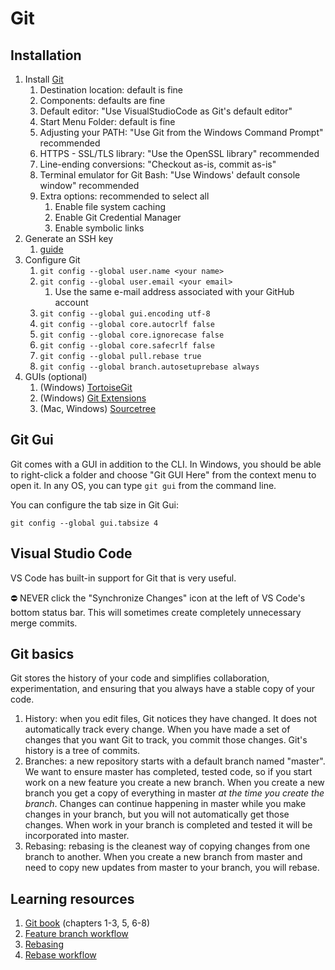 # Git

## Installation

1. Install [Git](https://git-scm.com/)
	1. Destination location: default is fine
	1. Components: defaults are fine
	1. Default editor: "Use VisualStudioCode as Git's default editor"
	1. Start Menu Folder: default is fine
	1. Adjusting your PATH: "Use Git from the Windows Command Prompt" recommended
	1. HTTPS - SSL/TLS library: "Use the OpenSSL library" recommended
	1. Line-ending conversions: "Checkout as-is, commit as-is"
	1. Terminal emulator for Git Bash: "Use Windows' default console window" recommended
	1. Extra options: recommended to select all
		1. Enable file system caching
		1. Enable Git Credential Manager
		1. Enable symbolic links
1. Generate an SSH key
	1. [guide](https://confluence.atlassian.com/bitbucketserver/creating-ssh-keys-776639788.html)
1. Configure Git
	1. `git config --global user.name <your name>`
	1. `git config --global user.email <your email>`
		1. Use the same e-mail address associated with your GitHub account
	1. `git config --global gui.encoding utf-8`
	1. `git config --global core.autocrlf false`
	1. `git config --global core.ignorecase false`
	1. `git config --global core.safecrlf false`
	1. `git config --global pull.rebase true`
	1. `git config --global branch.autosetuprebase always`
1. GUIs (optional)
	1. (Windows) [TortoiseGit](https://tortoisegit.org/)
	1. (Windows) [Git Extensions](https://gitextensions.github.io/)
	1. (Mac, Windows) [Sourcetree](https://www.sourcetreeapp.com/)

## Git Gui

Git comes with a GUI in addition to the CLI. In Windows, you should be able to right-click a folder and choose "Git GUI Here" from the context menu to open it. In any OS, you can type `git gui` from the command line.

You can configure the tab size in Git Gui:

```shell
git config --global gui.tabsize 4
```

## Visual Studio Code

VS Code has built-in support for Git that is very useful.

:no_entry: NEVER click the "Synchronize Changes" icon at the left of VS Code's bottom status bar. This will sometimes
create completely unnecessary merge commits.

## Git basics

Git stores the history of your code and simplifies collaboration, experimentation, and ensuring that you always have a stable copy of your code.

1. History: when you edit files, Git notices they have changed. It does not automatically track every change. When you have made a set of changes that you want Git to track, you commit those changes. Git's history is a tree of commits.
1. Branches: a new repository starts with a default branch named "master". We want to ensure master has completed, tested code, so if you start work on a new feature you create a new branch. When you create a new branch you get a copy of everything in master _at the time you create the branch_. Changes can continue happening in master while you make changes in your branch, but you will not automatically get those changes. When work in your branch is completed and tested it will be incorporated into master.
1. Rebasing: rebasing is the cleanest way of copying changes from one branch to another. When you create a new branch from master and need to copy new updates from master to your branch, you will rebase.

## Learning resources

1. [Git book](https://git-scm.com/book/en/v2) (chapters 1-3, 5, 6-8)
1. [Feature branch workflow](https://www.atlassian.com/git/tutorials/comparing-workflows/feature-branch-workflow)
1. [Rebasing](https://www.atlassian.com/git/tutorials/merging-vs-rebasing)
1. [Rebase workflow](http://kensheedlo.com/essays/why-you-should-use-a-rebase-workflow/)
